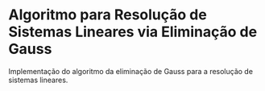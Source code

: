 # Algoritmo para Resolução de Sistemas Lineares via Eliminação de Gauss
Implementação do algoritmo da eliminação de Gauss para a resolução de sistemas lineares.
